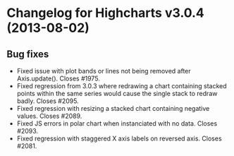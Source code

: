 # Changelog for Highcharts v3.0.4 (2013-08-02)
        

## Bug fixes
- Fixed issue with plot bands or lines not being removed after Axis.update(). Closes #1975.
- Fixed regression from 3.0.3 where redrawing a chart containing stacked points within the same series would cause the single stack to redraw badly. Closes #2095.
- Fixed regression with resizing a stacked chart containing negative values. Closes #2089.
- Fixed JS errors in polar chart when instanciated with no data. Closes #2093.
- Fixed regression with staggered X axis labels on reversed axis. Closes #2081.